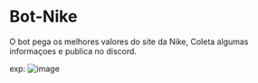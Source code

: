 # Bot-Nike
O bot pega os melhores valores do site da Nike, Coleta algumas informaçoes e publica no discord.

exp:
![image](https://user-images.githubusercontent.com/68496527/120116318-02068380-c15e-11eb-923f-42f4aa38b641.png)
